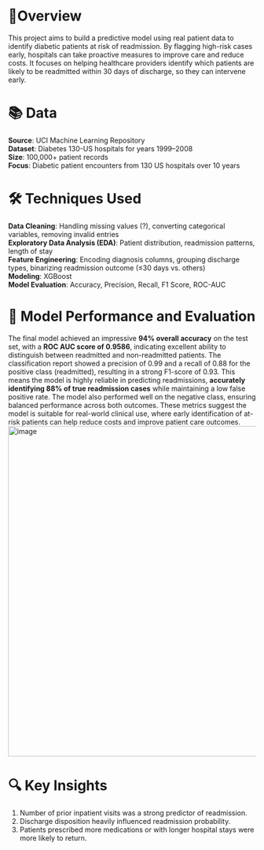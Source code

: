 # 📌Overview
This project aims to build a predictive model using real patient data to identify diabetic patients at risk of readmission. By flagging high-risk cases early, hospitals can take proactive measures to improve care and reduce costs. It focuses on helping healthcare providers identify which patients are likely to be readmitted within 30 days of discharge, so they can intervene early.

# 📚 Data
**Source**: UCI Machine Learning Repository\
**Dataset**: Diabetes 130-US hospitals for years 1999–2008\
**Size**: 100,000+ patient records\
**Focus**: Diabetic patient encounters from 130 US hospitals over 10 years

# 🛠️ Techniques Used
**Data Cleaning**: Handling missing values (?), converting categorical variables, removing invalid entries\
**Exploratory Data Analysis (EDA)**: Patient distribution, readmission patterns, length of stay\
**Feature Engineering**: Encoding diagnosis columns, grouping discharge types, binarizing readmission outcome (≤30 days vs. others)\
**Modeling**: XGBoost\
**Model Evaluation**: Accuracy, Precision, Recall, F1 Score, ROC-AUC

# 🤖 Model Performance and Evaluation
The final model achieved an impressive  **94% overall accuracy** on the test set, with a **ROC AUC score of 0.9586**, indicating excellent ability to distinguish between readmitted and non-readmitted patients. The classification report showed a precision of 0.99 and a recall of 0.88 for the positive class (readmitted), resulting in a strong F1-score of 0.93. This means the model is highly reliable in predicting readmissions, **accurately identifying 88% of true readmission cases** while maintaining a low false positive rate. The model also performed well on the negative class, ensuring balanced performance across both outcomes. These metrics suggest the model is suitable for real-world clinical use, where early identification of at-risk patients can help reduce costs and improve patient care outcomes.
<img width="919" height="671" alt="image" src="https://github.com/user-attachments/assets/ed8ef23a-5a90-47e3-a3c9-70bf21ed3b2d" />

# 🔍 Key Insights
1. Number of prior inpatient visits was a strong predictor of readmission.
2. Discharge disposition heavily influenced readmission probability.
3. Patients prescribed more medications or with longer hospital stays were more likely to return.
